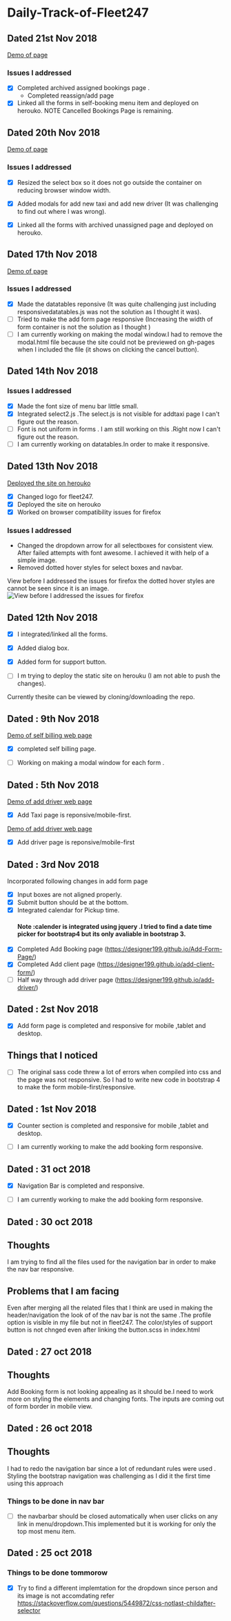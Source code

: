 # Daily-Track-of-Fleet247
## Dated 21st Nov 2018

[Demo of page](https://floating-plains-28292.herokuapp.com/)
### Issues I addressed 
- [x] Completed archived assigned bookings page .
  * Completed reassign/add page
- [x] Linked all the forms in self-booking menu item  and deployed on herouko.
NOTE Cancelled Bookings Page is remaining.

## Dated 20th Nov 2018

[Demo of page](https://floating-plains-28292.herokuapp.com/)
### Issues I addressed 
- [x] Resized the select box so it does not go outside the container on reducing browser window width.
- [x] Added modals for add new taxi and add new driver (It was challenging to find out where I was wrong).
- [x] Linked all the forms with archived unassigned page and deployed on herouko.


## Dated 17th Nov 2018

[Demo of page](https://designer199.github.io/active-unassigned/)
### Issues I addressed 
- [x] Made the datatables reponsive (It was quite challenging just including responsivedatatables.js was not the solution as I thought it was).
- [ ] Tried to make the add form page responsive (Increasing the width of form container is not the solution as I thought )
- [ ] I am currently working on making the modal window.I had to remove the modal.html file because the site could not be previewed on gh-pages when I included the file (it shows on clicking the cancel button).

## Dated 14th Nov 2018
### Issues I addressed 
- [x]  Made the font size of menu bar little small.
- [x]  Integrated select2.js .The select.js is not visible for addtaxi page I can't figure out the reason.
- [ ]  Font is not uniform in forms . I am still working on this .Right now I can't figure out the reason.
- [ ]  I am currently working on datatables.In order to make it responsive.

## Dated 13th Nov 2018
[Deployed the site on herouko](https://floating-plains-28292.herokuapp.com/)
- [x] Changed logo for fleet247.
- [x] Deployed the site on herouko
- [x] Worked on browser compatibility issues for firefox

### Issues I addressed 
* Changed the dropdown arrow for all selectboxes for consistent view. After failed attempts with font awesome. I achieved it with help of a simple image.
* Removed dotted hover styles for select boxes and navbar.

 View before I addressed the issues for firefox the dotted hover styles are cannot be seen since it is an image. 
 ![View before I addressed the issues for firefox](images/beforeview.png)
   

## Dated 12th Nov 2018

- [x] I integrated/linked all the forms.

- [x] Added dialog box.

- [x] Added form for support button.

- [ ] I m trying to deploy the static site on herouku (I am not able to push the changes).

Currently thesite can be viewed by cloning/downloading the repo.

## Dated : 9th Nov 2018
[Demo of self billing web page](https://designer199.github.io/self-billing-page/)
- [x] completed self billing page.
- [ ] Working on making a modal window for each form .


## Dated : 5th Nov 2018
[Demo of add driver web page](https://designer199.github.io/Add-Taxi-Details/)
- [x] Add Taxi page is reponsive/mobile-first.

[Demo of add driver web page](https://designer199.github.io/add-driver/)
- [x] Add driver page is reponsive/mobile-first


## Dated : 3rd Nov 2018
Incorporated following changes in add form page

- [x] Input boxes are not aligned properly.
- [x] Submit button should be at the bottom.
- [x] Integrated calendar for Pickup time. 
  #### Note :calender is integrated using jquery .I tried to find a date time picker for  bootstrap4 but its only avaliable in bootstrap 3.
 - [x] Completed Add Booking page (https://designer199.github.io/Add-Form-Page/)
- [x] Completed Add client page (https://designer199.github.io/add-client-form/)
- [ ] Half way through add driver page (https://designer199.github.io/add-driver/)

## Dated : 2st Nov 2018

- [x] Add form page is completed and responsive for mobile ,tablet and desktop.

## Things that I noticed

 - [ ] The original sass code threw a lot of errors when compiled into css and the page was not responsive. So I had to  write    new code in bootstrap 4 to make the form mobile-first/responsive.
 
 
 ## Dated : 1st Nov 2018

- [x] Counter section is completed and responsive for mobile ,tablet and desktop.
  
- [ ] I am currently working to make the add booking form responsive.

## Dated : 31 oct 2018

- [x] Navigation Bar is completed and responsive.

- [ ] I am currently working to make the add booking form responsive.

 ## Dated : 30 oct 2018
 ## Thoughts
 I am trying to find all the files used for the navigation bar in order to make the nav bar responsive.
 ## Problems that I am facing 
 Even after merging all the related files that I think are used in making the header/navigation the look of of the nav bar is not the same .The profile option is visible in my file but not in fleet247. The color/styles of support button is not chnged even after linking the button.scss in index.html
 
  ## Dated : 27 oct 2018
  ## Thoughts
  Add Booking form is not looking appealing as it should be.I need to work more on styling the elements and changing fonts.
  The inputs are coming out of form border in mobile view.
  
## Dated : 26 oct 2018
## Thoughts
I had to redo the navigation bar since  a lot of redundant rules were used . Styling the bootstrap navigation was challenging as I did it the first time using this approach
### Things to be done in nav bar
- [ ] the navbarbar should be closed automatically when user clicks on any link in menu/dropdown.This implemented but it is working for only the top most menu item. 
  
 
## Dated : 25 oct 2018

### Things to be done tommorow 

- [x] Try to find a different implemtation for the dropdown since person and its image is not accomdating  refer 
https://stackoverflow.com/questions/5449872/css-notlast-childafter-selector
 
 
